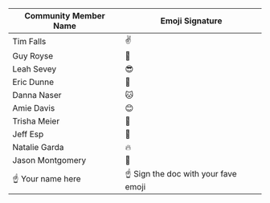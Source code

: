 Community Member Name | Emoji Signature
------------ | -------------
Tim Falls | :v:
Guy Royse | :metal:
Leah Sevey | :sunglasses:
Eric Dunne | :octopus:
Danna Naser | :cat:
Amie Davis | :blush:
Trisha Meier | :dragon:
Jeff Esp | :chicken:
Natalie Garda | :fire:
Jason Montgomery | :mushroom:
:point_up: Your name here | :point_up: Sign the doc with your fave emoji
